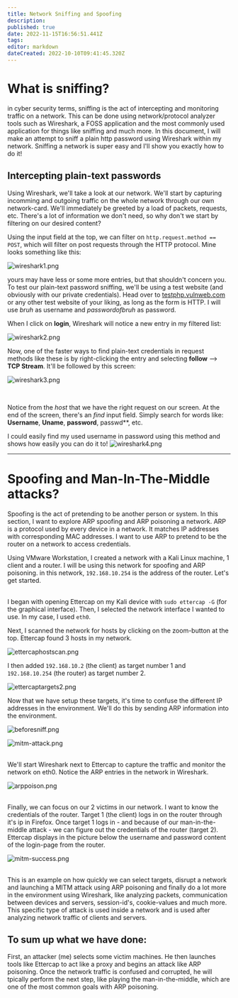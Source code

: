 ```yaml
---
title: Network Sniffing and Spoofing
description: 
published: true
date: 2022-11-15T16:56:51.441Z
tags: 
editor: markdown
dateCreated: 2022-10-10T09:41:45.320Z
---
```


# What is sniffing?


in cyber security terms, sniffing is the act of intercepting and monitoring traffic on a network. This can be done using network/protocol analyzer tools such as Wireshark, a FOSS application and the most commonly used application for things like sniffing and much more. 
In this document, I will make an attempt to sniff a plain http password using 
Wireshark within my network. Sniffing a network is super easy and I'll show you exactly how to do it!
<br />

## Intercepting plain-text passwords

Using Wireshark, we'll take a look at our network. We'll start by capturing incomming and outgoing traffic on the whole network through our own network-card. We'll immediately be greeted by a load of packets, requests, etc. There's a lot of information we don't need, so why don't we start by filtering on our desired content?

Using the input field at the top, we can filter on `http.request.method == POST`, which will filter on post requests through the HTTP protocol. Mine looks something like this:

![wireshark1.png](/bok/wireshark1.png)
<br />

yours may have less or some more entries, but that shouldn't concern you. 
To test our plain-text password sniffing, we'll be using a test website (and obviously with our private credentials). 
Head over to [testphp.vulnweb.com](http://testphp.vulnweb.com/login.php) or any other test website of your liking, as long as the form is HTTP.
I will use _bruh_ as username and _passwordofbruh_ as password.

When I click on __login__, Wireshark will notice a new entry in my filtered list:

![wireshark2.png](/bok/wireshark2.png)

Now, one of the faster ways to find plain-text credentials in request methods like these is by right-clicking the entry and selecting __follow__ --> __TCP Stream__.
It'll be followed by this screen:

![wireshark3.png](/bok/wireshark3.png)

<br />

Notice from the *host* that we have the right request on our screen.
At the end of the screen, there's an _find_ input field. Simply search for words like: **Username**, **Uname**, **password**, passwd**, etc.

I could easily find my used username in password using this method and shows how easily you can do it to!
![wireshark4.png](/bok/wireshark4.png)


---


# Spoofing and Man-In-The-Middle attacks?

Spoofing is the act of pretending to be another person or system. In this section, I want to explore ARP spoofing and ARP poisoning a network. ARP is a protocol used by every device in a network. It matches IP addresses with corresponding MAC addresses. I want to use ARP to pretend to be the router on a network to access credentials. 

Using VMware Workstation, I created a network with a Kali Linux machine, 1 client and a router. I will be using this network for spoofing and ARP poisoning. in this network, `192.168.10.254` is the address of the router. Let's get started.
<br />
<br />

I began with opening Ettercap on my Kali device with `sudo ettercap -G` (for the graphical interface). Then, I selected the network interface I wanted to use. In my case, I used `eth0`.

Next, I scanned the network for hosts by clicking on the zoom-button at the top. Ettercap found 3 hosts in my network.

![ettercaphostscan.png](/bok/ettercaphostscan.png)

I then added `192.168.10.2` (the client) as target number 1 and `192.168.10.254` (the router) as target number 2.

![ettercaptargets2.png](/bok/ettercaptargets2.png)
<br />

Now that we have setup these targets, it's time to confuse the different IP addresses in the environment. We'll do this by sending ARP information into the environment. 

![beforesniff.png](/bok/beforesniff.png)

![mitm-attack.png](/bok/mitm-attack.png)
<br />
<br />

We'll start Wireshark next to Ettercap to capture the traffic and monitor the network on eth0. Notice the ARP entries in the network in Wireshark.

![arppoison.png](/bok/arppoison.png)
<br />
<br />

Finally, we can focus on our 2 victims in our network. I want to know the credentials of the router. Target 1 (the client) logs in on the router through it's ip in Firefox. Once target 1 logs in - and because of our man-in-the-middle attack - we can figure out the credentials of the router (target 2). Ettercap displays in the picture below the username and password content of the login-page from the router.

![mitm-success.png](/bok/mitm-success.png)
<br />
<br />

This is an example on how quickly we can select targets, disrupt a network and launching a MITM attack using ARP poisoning and finally do a lot more in the environment using Wireshark, like analyzing packets, communication between devices and servers, session-id's, cookie-values and much more. This specific type of attack is used inside a network and is used after analyzing network traffic of clients and servers.
<br />

## To sum up what we have done:
First, an attacker (me) selects some victim machines. He then launches tools like Ettercap to act like a proxy and begins an attack like ARP poisoning. Once the network traffic is confused and corrupted, he will tpically perform the next step, like playing the man-in-the-middle, which are one of the most common goals with ARP poisoning. 
<br />